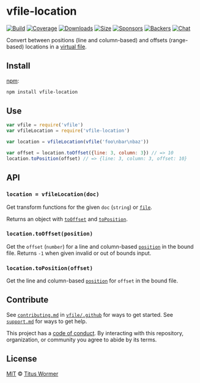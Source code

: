 # vfile-location

[![Build][build-badge]][build]
[![Coverage][coverage-badge]][coverage]
[![Downloads][downloads-badge]][downloads]
[![Size][size-badge]][size]
[![Sponsors][sponsors-badge]][collective]
[![Backers][backers-badge]][collective]
[![Chat][chat-badge]][chat]

Convert between positions (line and column-based) and offsets (range-based)
locations in a [virtual file][vfile].

## Install

[npm][]:

```sh
npm install vfile-location
```

## Use

```js
var vfile = require('vfile')
var vfileLocation = require('vfile-location')

var location = vfileLocation(vfile('foo\nbar\nbaz'))

var offset = location.toOffset({line: 3, column: 3}) // => 10
location.toPosition(offset) // => {line: 3, column: 3, offset: 10}
```

## API

### `location = vfileLocation(doc)`

Get transform functions for the given `doc` (`string`) or [`file`][vfile].

Returns an object with [`toOffset`][to-offset] and [`toPosition`][to-position].

### `location.toOffset(position)`

Get the `offset` (`number`) for a line and column-based [`position`][position]
in the bound file.
Returns `-1` when given invalid or out of bounds input.

### `location.toPosition(offset)`

Get the line and column-based [`position`][position] for `offset` in the bound
file.

## Contribute

See [`contributing.md`][contributing] in [`vfile/.github`][health] for ways to
get started.
See [`support.md`][support] for ways to get help.

This project has a [code of conduct][coc].
By interacting with this repository, organization, or community you agree to
abide by its terms.

## License

[MIT][license] © [Titus Wormer][author]

<!-- Definitions -->

[build-badge]: https://img.shields.io/travis/vfile/vfile-location.svg

[build]: https://travis-ci.org/vfile/vfile-location

[coverage-badge]: https://img.shields.io/codecov/c/github/vfile/vfile-location.svg

[coverage]: https://codecov.io/github/vfile/vfile-location

[downloads-badge]: https://img.shields.io/npm/dm/vfile-location.svg

[downloads]: https://www.npmjs.com/package/vfile-location

[size-badge]: https://img.shields.io/bundlephobia/minzip/vfile-location.svg

[size]: https://bundlephobia.com/result?p=vfile-location

[sponsors-badge]: https://opencollective.com/unified/sponsors/badge.svg

[backers-badge]: https://opencollective.com/unified/backers/badge.svg

[collective]: https://opencollective.com/unified

[chat-badge]: https://img.shields.io/badge/chat-spectrum-7b16ff.svg

[chat]: https://spectrum.chat/unified/vfile

[npm]: https://docs.npmjs.com/cli/install

[contributing]: https://github.com/vfile/.github/blob/HEAD/contributing.md

[support]: https://github.com/vfile/.github/blob/HEAD/support.md

[health]: https://github.com/vfile/.github

[coc]: https://github.com/vfile/.github/blob/HEAD/code-of-conduct.md

[license]: license

[author]: https://wooorm.com

[vfile]: https://github.com/vfile/vfile

[to-offset]: #locationtooffsetposition

[to-position]: #locationtopositionoffset

[position]: https://github.com/syntax-tree/unist#position
